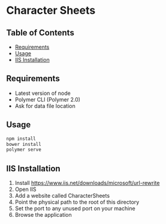 # Character Sheets

## Table of Contents

- [Requirements](#requirements)
- [Usage](#usage)
- [IIS Installation](#iis-installation)

## Requirements

- Latest version of node
- Polymer CLI (Polymer 2.0)
- Ask for data file location

## Usage

```bash
npm install
bower install
polymer serve
```

## IIS Installation

1. Install https://www.iis.net/downloads/microsoft/url-rewrite
1. Open IIS
1. Add a website called CharacterSheets
1. Point the physical path to the root of this directory
1. Set the port to any unused port on your machine
1. Browse the application